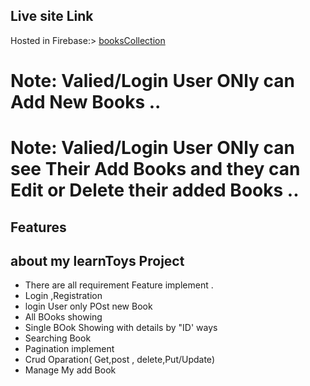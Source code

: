 ## Live site Link

Hosted in Firebase:>  [booksCollection](https://bookscollectionmeettechlab.web.app/)

# Note: Valied/Login User ONly can Add New Books ..
# Note: Valied/Login User ONly can see Their Add Books and they can Edit or Delete their added Books ..

## Features
## about my learnToys Project
* There are all requirement Feature implement .
*  Login ,Registration
*  login User only POst new Book
*   All BOoks showing
*   Single BOok Showing with details by "ID' ways
*   Searching Book
*   Pagination implement
*   Crud Oparation( Get,post , delete,Put/Update)
*   Manage My add Book 
